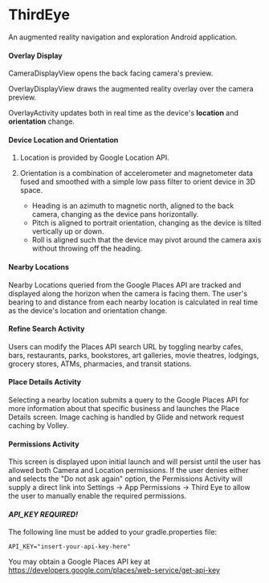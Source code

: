 # ThirdEye
An augmented reality navigation and exploration Android application.

#### Overlay Display
CameraDisplayView opens the back facing camera's preview.

OverlayDisplayView draws the augmented reality overlay over the camera preview.

OverlayActivity updates both in real time as the device's **location** and **orientation** change.

#### Device Location and Orientation
1. Location is provided by Google Location API.
2. Orientation is a combination of accelerometer and magnetometer data fused and smoothed 
with a simple low pass filter to orient device in 3D space.

    * Heading is an azimuth to magnetic north, aligned to the back camera, changing as the device pans horizontally.
    * Pitch is aligned to portrait orientation, changing as the device is tilted vertically up or down.
    * Roll is aligned such that the device may pivot around the camera axis without throwing off the heading.

#### Nearby Locations
Nearby Locations queried from the Google Places API are tracked and 
displayed along the horizon when the camera is facing them. 
The user's bearing to and distance from each nearby location is calculated 
in real time as the device's location and orientation change.

#### Refine Search Activity
Users can modify the Places API search URL by toggling nearby cafes, 
bars, restaurants, parks, bookstores, art galleries, movie theatres, 
lodgings, grocery stores, ATMs, pharmacies, and transit stations.

#### Place Details Activity
Selecting a nearby location submits a query to the 
Google Places API for more information about that specific business and launches the Place Details screen. Image caching is handled by Glide and network request caching by Volley.

#### Permissions Activity
This screen is displayed upon initial launch and will persist until the user has allowed both Camera and Location permissions. If the user denies either and selects the "Do not ask again" option, the Permissions Activity will supply a direct link into Settings -> App Permissions -> Third Eye to allow the user to manually enable the required permissions.

#### *API_KEY REQUIRED!*
The following line must be added to your gradle.properties file:

`API_KEY="insert-your-api-key-here"`

You may obtain a Google Places API key at https://developers.google.com/places/web-service/get-api-key

